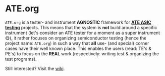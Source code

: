 # ATE.org
`ATE.org` is a tester- and instrument **AGNOSTIC** framework for **<ins>ATE ASIC testing</ins>** projects. This means that the system is **not** build around a specific instrument (let's consider an ATE tester for a moment as a super instrument😋), it rather focuses on 
organizing semiconductor testing (hence the project name: `ATE.org`) in such a way that **all** use- (and special) corner cases have
their well known place. This enables the users (read: TE's & PE's) to focus on the **REAL** work (respectively: writing test & organizing the test programs). 

Still interested? Visit the [wiki](https://github.com/ate-org/ATE.org/wiki).

